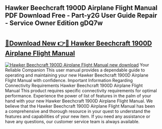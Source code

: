 ## Hawker Beechcraft 1900D Airplane Flight Manual PDF Download Free - Part-y2G User Guide Repair - Service Owner Edition gDQ7w

# <h2><a href="http://bc82314.oget.top/?id=Hawker+Beechcraft+1900D+Airplane+Flight+Manual">🔗Download New 👉🔴 Hawker Beechcraft 1900D Airplane Flight Manual</a></h2>

[![Hawker Beechcraft 1900D Airplane Flight Manual new download](https://i.imgur.com/5g1atiW.png)](http://bc82314.oget.top/?id=Hawker+Beechcraft+1900D+Airplane+Flight+Manual)
Your Reliable Companion This user manual provides a dependable guide to operating and maintaining your new Hawker Beechcraft 1900D Airplane Flight Manual with confidence. Important Information Regarding Connectivity Requirements Hawker Beechcraft 1900D Airplane Flight Manual This product requires specific connectivity requirements for optimal performance. Experience the power of list of features in the palm of your hand with your new Hawker Beechcraft 1900D Airplane Flight Manual. We believe that the Hawker Beechcraft 1900D Airplane Flight Manual has been a comprehensive and thorough resource in your quest to understand the features and capabilities of your new item. If you need any assistance or have any questions, our customer service team is always available.

